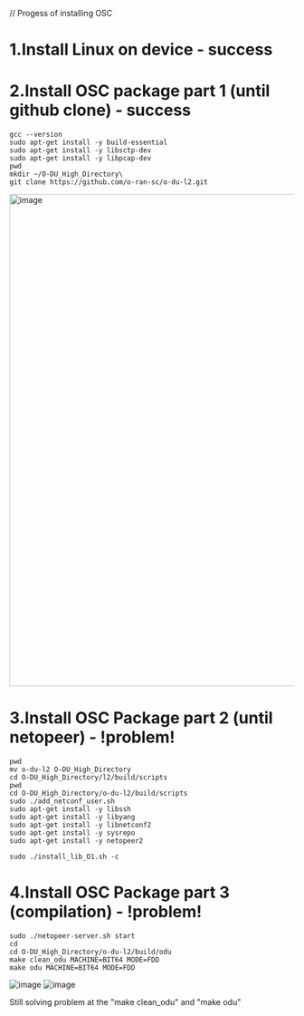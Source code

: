 // Progess of installing OSC

# 1.Install Linux on device - success
# 2.Install OSC package part 1 (until github clone) - success
```
gcc --version
sudo apt-get install -y build-essential
sudo apt-get install -y libsctp-dev
sudo apt-get install -y libpcap-dev
pwd
mkdir ~/O-DU_High_Directory\
git clone https://github.com/o-ran-sc/o-du-l2.git
```
<img width="869" alt="image" src="https://github.com/bmw-ece-ntust/internship/assets/123353805/19341fda-e199-4874-a3ae-51238dbd2358">

# 3.Install OSC Package part 2 (until netopeer) - !problem!
```
pwd
mv o-du-l2 O-DU_High_Directory
cd O-DU_High_Directory/l2/build/scripts
pwd
cd O-DU_High_Directory/o-du-l2/build/scripts
sudo ./add_netconf_user.sh
sudo apt-get install -y libssh
sudo apt-get install -y libyang
sudo apt-get install -y libnetconf2
sudo apt-get install -y sysrepo
sudo apt-get install -y netopeer2
```
```
sudo ./install_lib_O1.sh -c
```
# 4.Install OSC Package part 3 (compilation) - !problem!
```
sudo ./netopeer-server.sh start
cd
cd O-DU_High_Directory/o-du-l2/build/odu
make clean_odu MACHINE=BIT64 MODE=FDD
make odu MACHINE=BIT64 MODE=FDD
```
![image](https://github.com/bmw-ece-ntust/internship/assets/123353805/d5a35f91-c03a-4264-bdcc-8edcc1455d76)
![image](https://github.com/bmw-ece-ntust/internship/assets/123353805/03db3c0f-5dd6-4e17-92b2-bec37884b4a2)

Still solving problem at the "make clean_odu" and "make odu"












